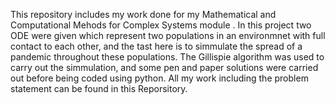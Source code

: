 This repository includes my work done for my Mathematical and Computational Mehods for Complex Systems module . In this project two ODE were given which represent two populations in an environmnet with full contact to each other, and the tast here is to simmulate the spread of a pandemic throughout these populations. The Gillispie algorithm was used to carry out the simmulation, and some pen and paper solutions were carried out before being coded using python. All my work including the problem statement can be found in this Reporsitory. 
